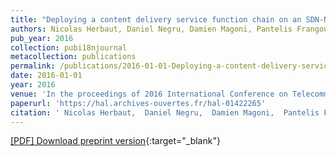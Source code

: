 ```yaml
---
title: "Deploying a content delivery service function chain on an SDN-NFV operator infrastructure"
authors: Nicolas Herbaut, Daniel Negru, Damien Magoni, Pantelis Frangoudis
pub_year: 2016
collection: pubi18njournal
metacollection: publications
permalink: /publications/2016-01-01-Deploying-a-content-delivery-service-function-chain-on-an-SDN-NFV-operator-infrastructure
date: 2016-01-01
year: 2016
venue: 'In the proceedings of 2016 International Conference on Telecommunications and Multimedia (TEMU)'
paperurl: 'https://hal.archives-ouvertes.fr/hal-01422265'
citation: ' Nicolas Herbaut,  Daniel Negru,  Damien Magoni,  Pantelis Frangoudis, &quot;Deploying a content delivery service function chain on an SDN-NFV operator infrastructure.&quot; In the proceedings of 2016 International Conference on Telecommunications and Multimedia (TEMU), 2016.'
---
```

[\[PDF\] Download preprint version](https://hal.archives-ouvertes.fr/hal-01422265){:target="_blank"}

